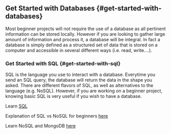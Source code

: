 ## Get Started with Databases {#get-started-with-databases}

Most beginner projects will not require the use of a database as all pertinent information can be stored locally. However if you are looking to gather large amount of information and process it, a database will be integral. In fact a database is simply defined as a structured set of data that is stored on a computer and accessible in several different ways \(i.e. read, write….\).

### Get Started with SQL {#get-started-with-sql}

SQL is the language you use to interact with a database. Everytime you send an SQL query, the database will return the data in the shape you asked. There are different flavors of SQL, as well as alternatives to the language \(e.g. NoSQL\). However, if you are working on a beginner project, knowing basic SQL is very useful if you wish to have a database.

Learn [SQL](https://www.codecademy.com/learn/learn-sql)

Explanation of SQL vs NoSQL for beginners [here](https://www.quora.com/Should-a-newbie-learn-SQL-or-NoSQL)

Learn NoSQL and MongoDB [here](https://www.coursera.org/learn/ruby-on-rails-web-services-mongodb/lecture/fmacg/introduction-to-nosql)

